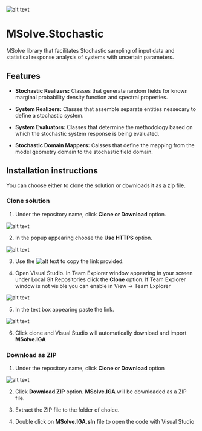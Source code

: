 ![alt text](http://mgroup.ntua.gr/wp-content/uploads/2018/05/MGroup52.png "MGroup")

# MSolve.Stochastic
MSolve library that facilitates Stochastic sampling of input data and statistical response analysis of systems with uncertain parameters.

## Features

- **Stochastic Realizers:** Classes that generate random fields for known marginal probability density function and spectral properties.
  
- **System Realizers:** 
  Classes that assemble separate entities nessecary to define a stochastic system.
  
- **System Evaluators:** Classes that determine the methodology based on which the stochastic system response is being evaluated.

- **Stochastic Domain Mappers:** Calsses that define the mapping from the model geometry domain to the stochastic field domain.

       
## Installation instructions
You can choose either to clone the solution or downloads it as a zip file.

### Clone solution
1. Under the repository name, click **Clone or Download** option.

![alt text](https://github.com/mgroupntua/MSolve.Edu/blob/master/Images/CloneOrDownload.png "1")

2. In the popup appearing choose the **Use HTTPS** option.

![alt text](https://github.com/mgroupntua/MSolve.Edu/blob/master/Images/2.png "2")

3. Use the ![alt text](https://github.com/mgroupntua/MSolve.Edu/blob/master/Images/3.png "3") to copy the link provided.

4. Open Visual Studio. In Team Explorer window appearing in your screen under Local Git Repositories click the **Clone** option. If Team Explorer window is not visible you can enable in View -> Team Explorer

  ![alt text](https://github.com/mgroupntua/MSolve.Edu/blob/master/Images/4.png "4")
  
5. In the text box appearing paste the link.

 ![alt text](https://github.com/mgroupntua/MSolve.Edu/blob/master/Images/5.png "5")

6. Click clone and Visual Studio will automatically download and import **MSolve.IGA**


### Download as ZIP
1. Under the repository name, click **Clone or Download** option

![alt text](https://github.com/mgroupntua/MSolve.Edu/blob/master/Images/CloneOrDownload.png "1")

2. Click **Download ZIP** option. **MSolve.IGA** will be downloaded as a ZIP file.

3. Extract the ZIP file to the folder of choice.

4. Double click on **MSolve.IGA.sln** file to open the code with Visual Studio
